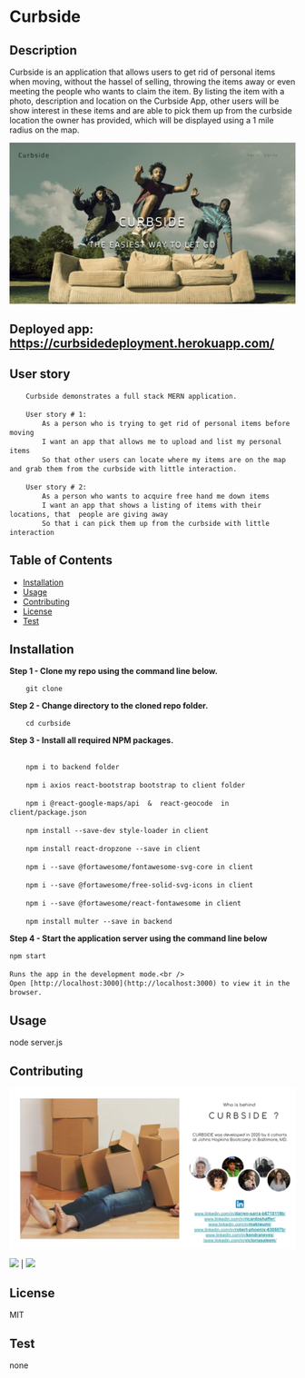# Curbside

## Description
            
Curbside is an application that allows users to get rid of personal items when moving, without the hassel of selling, throwing the items away or even meeting the people who wants to claim the item. By listing the item with a photo, description and location on the Curbside App, other users will be show interest in these items and are able to pick them up from the curbside location the owner has provided, which will be displayed using a 1 mile radius on the map. 


![](client\src\assets\images\Front%20page.png)

## Deployed app: https://curbsidedeployment.herokuapp.com/

## User story

``` 
    Curbside demonstrates a full stack MERN application.

    User story # 1:
        As a person who is trying to get rid of personal items before moving
        I want an app that allows me to upload and list my personal items
        So that other users can locate where my items are on the map and grab them from the curbside with little interaction.  

    User story # 2:
        As a person who wants to acquire free hand me down items
        I want an app that shows a listing of items with their locations, that  people are giving away
        So that i can pick them up from the curbside with little interaction

```
            
## Table of Contents
            
* [Installation](#Installation)
* [Usage](#Usage) 
* [Contributing](#Contributing) 
* [License](#License) 
* [Test](#Test)
            
        
## Installation
            
**Step 1 - Clone my repo using the command line below.**
```
    git clone 
```
**Step 2 - Change directory to the cloned repo folder.**
```
    cd curbside
```
**Step 3 - Install all required NPM packages.**
```

    npm i to backend folder

    npm i axios react-bootstrap bootstrap to client folder

    npm i @react-google-maps/api  &  react-geocode  in client/package.json

    npm install --save-dev style-loader in client

    npm install react-dropzone --save in client

    npm i --save @fortawesome/fontawesome-svg-core in client

    npm i --save @fortawesome/free-solid-svg-icons in client

    npm i --save @fortawesome/react-fontawesome in client

    npm install multer --save in backend
```
**Step 4 - Start the application server using the command line below**
```
npm start

Runs the app in the development mode.<br />
Open [http://localhost:3000](http://localhost:3000) to view it in the browser.

```
            
## Usage
            
node server.js
            
            
## Contributing

![](client\src\assets\images\Contribution%20photo.png)
            
[![](https://img.shields.io/badge/gitHub-makiwumi-blue?style=plastic)](https://www.github.com/makiwumi) | 
[![](https://img.shields.io/badge/email-mfakiwumi1992@yahoo.com-purple?style=plastic)](mailto:mfakiwumi1992@yahoo.com)


 
## License
            
MIT
        
## Test

none
        





